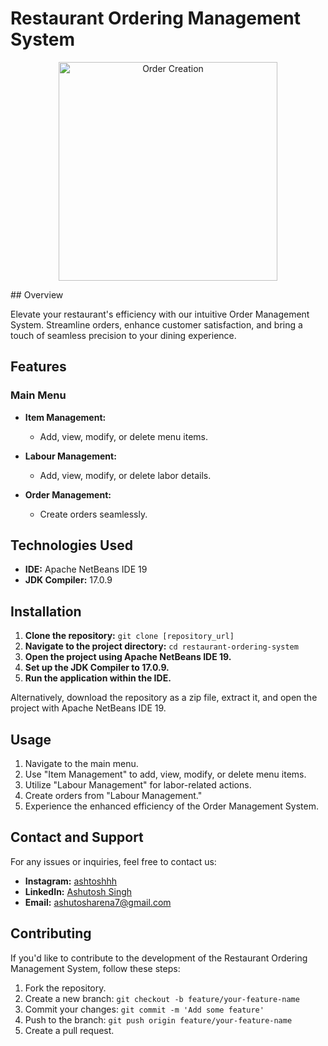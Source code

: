# Restaurant Ordering Management System
<p align="center">
 <img height=350px src="./order.png" alt="Order Creation">
</p>
## Overview

Elevate your restaurant's efficiency with our intuitive Order Management System. Streamline orders, enhance customer satisfaction, and bring a touch of seamless precision to your dining experience.

## Features

### Main Menu

- **Item Management:**
  - Add, view, modify, or delete menu items.

- **Labour Management:**
  - Add, view, modify, or delete labor details.

- **Order Management:**
  - Create orders seamlessly.

## Technologies Used

- **IDE:** Apache NetBeans IDE 19
- **JDK Compiler:** 17.0.9

## Installation

1. **Clone the repository:** `git clone [repository_url]`
2. **Navigate to the project directory:** `cd restaurant-ordering-system`
3. **Open the project using Apache NetBeans IDE 19.**
4. **Set up the JDK Compiler to 17.0.9.**
5. **Run the application within the IDE.**

Alternatively, download the repository as a zip file, extract it, and open the project with Apache NetBeans IDE 19.

## Usage

1. Navigate to the main menu.
2. Use "Item Management" to add, view, modify, or delete menu items.
3. Utilize "Labour Management" for labor-related actions.
4. Create orders from "Labour Management."
5. Experience the enhanced efficiency of the Order Management System.

## Contact and Support

For any issues or inquiries, feel free to contact us:

- **Instagram:** [ashtoshhh](https://www.instagram.com/ashtoshhh/)
- **LinkedIn:** [Ashutosh Singh](https://www.linkedin.com/in/ashutosh-singh-16a5b4251/)
- **Email:** ashutosharena7@gmail.com

## Contributing

If you'd like to contribute to the development of the Restaurant Ordering Management System, follow these steps:

1. Fork the repository.
2. Create a new branch: `git checkout -b feature/your-feature-name`
3. Commit your changes: `git commit -m 'Add some feature'`
4. Push to the branch: `git push origin feature/your-feature-name`
5. Create a pull request.
